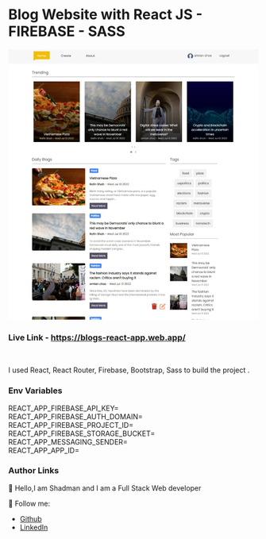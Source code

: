 # Blog Website with React JS - FIREBASE - SASS
    
<img src="ss.png"/>  

### Live Link - https://blogs-react-app.web.app/

<br/>

I used React, React Router, Firebase, Bootstrap, Sass to build the project  .
<br/>


### Env Variables<br/>
REACT_APP_FIREBASE_API_KEY=
<br/>
REACT_APP_FIREBASE_AUTH_DOMAIN=<br/>
REACT_APP_FIREBASE_PROJECT_ID=<br/>
REACT_APP_FIREBASE_STORAGE_BUCKET=<br/>
REACT_APP_MESSAGING_SENDER=<br/>
REACT_APP_APP_ID=<br/>

### Author Links  

👋 Hello,I am Shadman and I am a Full Stack Web developer  

🚀 Follow me:  


  - [Github](https://github.com/sakibshadman19)
  - [LinkedIn](https://www.linkedin.com/in/shadmansakib1/)

  


<!-- all link is here -->


